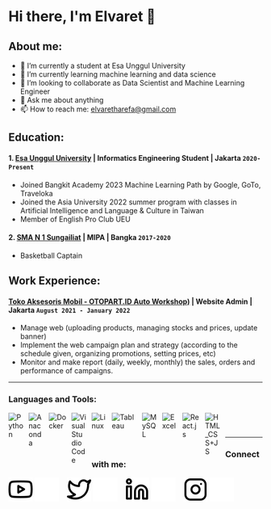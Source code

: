 # Hi there, I'm Elvaret 👋
## About me:
- 🔭 I’m currently a student at Esa Unggul University
- 🌱 I’m currently learning machine learning and data science
- 👯 I’m looking to collaborate as Data Scientist and Machine Learning Engineer
- 💬 Ask me about anything
- 📫 How to reach me: elvaretharefa@gmail.com

## Education:

#### 1. [Esa Unggul University](https://www.esaunggul.ac.id/) |  Informatics Engineering Student | Jakarta `2020-Present`
   - Joined Bangkit Academy 2023 Machine Learning Path by Google, GoTo, Traveloka
   - Joined the Asia University 2022 summer program with classes in Artificial Intelligence and Language & Culture in Taiwan
   - Member of English Pro Club UEU
 #### 2. [SMA N 1 Sungailiat](https://sman1sungailiat.sch.id/) | MIPA | Bangka `2017-2020`
   - Basketball Captain

## Work Experience:
#### [Toko Aksesoris Mobil - OTOPART.ID Auto Workshop)](https://otopart.id/) | Website Admin | Jakarta `August 2021 - January 2022`
   - Manage web (uploading products, managing stocks and prices, update banner)
   - Implement the web campaign plan and strategy (according to the schedule given, organizing promotions, setting prices, etc)
   - Monitor and make report (daily, weekly, monthly) the sales, orders and performance of campaigns.
---

### Languages and Tools:

[<img align="left" alt="Python" width="30px" src="https://upload.wikimedia.org/wikipedia/commons/thumb/c/c3/Python-logo-notext.svg/110px-Python-logo-notext.svg.png?20100317150552" style="padding-right:10px;" />][webdev]
[<img align="left" alt="Anaconda" width="30px" src="https://upload.wikimedia.org/wikipedia/commons/thumb/2/2d/Tensorflow_logo.svg/1200px-Tensorflow_logo.svg.png" style="padding-right:10px;" />][webdev]
[<img align="left" alt="Docker" width="35px" src="https://www.jhipster.tech/images/logo/docker-hub.png" style="padding-right:10px;" />][webdev]
[<img align="left" alt="Visual Studio Code" width="30px" src="https://static-00.iconduck.com/assets.00/file-type-vscode-icon-512x508-376y62ux.png" style="padding-right:10px;" />][webdev]
[<img align="left" alt="Linux" width="30px" src="https://1000logos.net/wp-content/uploads/2017/03/LINUX-LOGO.png" style="padding-right:10px;" />][webdev]
[<img align="left" alt="Tableau" width="50px" src="https://logos-world.net/wp-content/uploads/2021/10/Tableau-Symbol.png" style="padding-right:10px;" />][webdev]
[<img align="left" alt="MySQL" width="30px" src="https://cdn.jsdelivr.net/gh/devicons/devicon/icons/mysql/mysql-original.svg" style="padding-right:10px;" />][webdev]
[<img align="left" alt="Excel" width="30px" src="https://is2-ssl.mzstatic.com/image/thumb/Purple126/v4/a8/fd/5a/a8fd5a84-c6f1-355f-3b9f-6e86598efaa3/XCEL.png/1200x630bb.png" style="padding-right:10px;" />][webdev]
[<img align="left" alt="React.js" width="35px" src="https://upload.wikimedia.org/wikipedia/commons/thumb/a/a7/React-icon.svg/2300px-React-icon.svg.png" style="padding-right:10px;" />][webdev]
[<img align="left" alt="HTML_CSS+JS" width="30px" src="https://img1.pngdownload.id/20180820/wct/kisspng-website-development-javascript-html5-css3-cascadin-appload-comprehensive-software-and-mobile-app-de-5b7b834d88ecc4.8484732115348211975609.jpg" style="padding-right:10px;" />][webdev]

<br />
<br />

---
### Connect with me:

[![website](./img/youtube-light.svg)](https://www.youtube.com/channel/UCCskPj6KVM48PBXHMZ2spCg#gh-light-mode-only)
[![website](./img/youtube-dark.svg)](https://www.youtube.com/channel/UCCskPj6KVM48PBXHMZ2spCg#gh-dark-mode-only)
&nbsp;&nbsp;
[![website](./img/twitter-light.svg)](https://twitter.com/Elvaret2#gh-light-mode-only)
[![website](./img/twitter-dark.svg)](https://twitter.com/Elvaret2#gh-dark-mode-only)
&nbsp;&nbsp;
[![website](./img/linkedin-light.svg)](https://www.linkedin.com/in/elvaret/#gh-light-mode-only)
[![website](./img/linkedin-dark.svg)](https://www.linkedin.com/in/elvaret/#gh-dark-mode-only)
&nbsp;&nbsp;
[![website](./img/instagram-light.svg)](https://www.instagram.com/elvaret012#gh-light-mode-only)
[![website](./img/instagram-dark.svg)](https://www.instagram.com/elvaret012#gh-dark-mode-only)

[webdev]: https://github.com/elvaret
